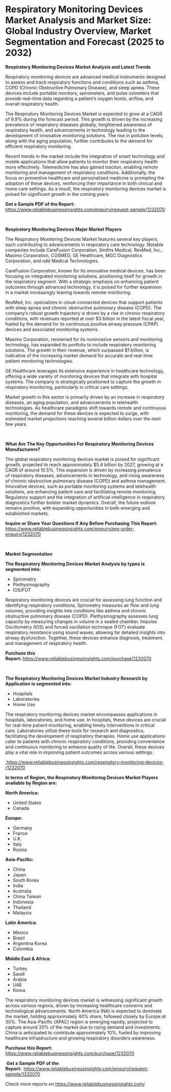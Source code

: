 <p><h1>Respiratory Monitoring Devices Market Analysis and Market Size: Global Industry Overview, Market Segmentation and Forecast (2025 to 2032)</h1></p><p><strong>Respiratory Monitoring Devices Market Analysis and Latest Trends</strong></p>
<p><p>Respiratory monitoring devices are advanced medical instruments designed to assess and track respiratory functions and conditions such as asthma, COPD (Chronic Obstructive Pulmonary Disease), and sleep apnea. These devices include portable monitors, spirometers, and pulse oximeters that provide real-time data regarding a patient’s oxygen levels, airflow, and overall respiratory health.</p><p>The Respiratory Monitoring Devices Market is expected to grow at a CAGR of 9.9% during the forecast period. This growth is driven by the increasing prevalence of respiratory diseases globally, heightened awareness of respiratory health, and advancements in technology leading to the development of innovative monitoring solutions. The rise in pollution levels, along with the aging population, further contributes to the demand for efficient respiratory monitoring.</p><p>Recent trends in the market include the integration of smart technology and mobile applications that allow patients to monitor their respiratory health more effectively. Telemedicine has also gained traction, enabling remote monitoring and management of respiratory conditions. Additionally, the focus on preventive healthcare and personalized medicine is prompting the adoption of these devices, reinforcing their importance in both clinical and home care settings. As a result, the respiratory monitoring devices market is poised for significant growth in the coming years.</p></p>
<p><strong>Get a Sample PDF of the Report:&nbsp;</strong> <a href="https://www.reliablebusinessinsights.com/enquiry/request-sample/1232070?utm_campaign=2714&utm_medium=2&utm_source=Github&utm_content=ia&utm_term=04032025&utm_id=respiratory-monitoring-devices">https://www.reliablebusinessinsights.com/enquiry/request-sample/1232070</a></p>
<p>&nbsp;</p>
<p><strong>Respiratory Monitoring Devices Major Market Players</strong></p>
<p><p>The Respiratory Monitoring Devices Market features several key players, each contributing to advancements in respiratory care technology. Notable companies include CareFusion Corporation, Smiths Medical, ResMed, Inc., Masimo Corporation, COSMED, GE Healthcare, MGC Diagnostics Corporation, and ndd Medical Technologies.</p><p>CareFusion Corporation, known for its innovative medical devices, has been focusing on integrated monitoring solutions, positioning itself for growth in the respiratory segment. With a strategic emphasis on enhancing patient outcomes through advanced technology, it is poised for further expansion in a market increasingly leaning towards remote monitoring.</p><p>ResMed, Inc. specializes in cloud-connected devices that support patients with sleep apnea and chronic obstructive pulmonary disease (COPD). The company’s robust growth trajectory is driven by a rise in chronic respiratory conditions, with revenues reported at over $3 billion in the latest fiscal year, fueled by the demand for its continuous positive airway pressure (CPAP) devices and associated monitoring systems.</p><p>Masimo Corporation, renowned for its noninvasive sensors and monitoring technology, has expanded its portfolio to include respiratory monitoring solutions. The growth in their revenue, which surpassed $1 billion, is indicative of the increasing market demand for accurate and real-time patient monitoring technologies.</p><p>GE Healthcare leverages its extensive experience in healthcare technology, offering a wide variety of monitoring devices that integrate with hospital systems. The company is strategically positioned to capture the growth in respiratory monitoring, particularly in critical care settings.</p><p>Market growth in this sector is primarily driven by an increase in respiratory diseases, an aging population, and advancements in telehealth technologies. As healthcare paradigms shift towards remote and continuous monitoring, the demand for these devices is expected to surge, with estimated market projections reaching several billion dollars over the next few years.</p></p>
<p>&nbsp;</p>
<p><strong>What Are The Key Opportunities For Respiratory Monitoring Devices Manufacturers?</strong></p>
<p><p>The global respiratory monitoring devices market is poised for significant growth, projected to reach approximately $5.4 billion by 2027, growing at a CAGR of around 10.5%. This expansion is driven by increasing prevalence of respiratory diseases, advancements in technology, and rising awareness of chronic obstructive pulmonary disease (COPD) and asthma management. Innovative devices, such as portable monitoring systems and telehealth solutions, are enhancing patient care and facilitating remote monitoring. Regulatory support and the integration of artificial intelligence in respiratory diagnostics further bolster market dynamics. Overall, the future outlook remains positive, with expanding opportunities in both emerging and established markets.</p></p>
<p><strong>Inquire or Share Your Questions If Any Before Purchasing This Report:</strong> <a href="https://www.reliablebusinessinsights.com/enquiry/pre-order-enquiry/1232070?utm_campaign=2714&utm_medium=2&utm_source=Github&utm_content=ia&utm_term=04032025&utm_id=respiratory-monitoring-devices">https://www.reliablebusinessinsights.com/enquiry/pre-order-enquiry/1232070</a></p>
<p>&nbsp;</p>
<p><strong>Market Segmentation</strong></p>
<p><strong>The Respiratory Monitoring Devices Market Analysis by types is segmented into:</strong></p>
<p><ul><li>Spirometry</li><li>Plethysmography</li><li>IOS/FOT</li></ul></p>
<p><p>Respiratory monitoring devices are crucial for assessing lung function and identifying respiratory conditions. Spirometry measures air flow and lung volumes, providing insights into conditions like asthma and chronic obstructive pulmonary disease (COPD). Plethysmography assesses lung capacity by measuring changes in volume in a sealed chamber. Impulse Oscillometry (IOS) and forced oscillation technique (FOT) evaluate respiratory resistance using sound waves, allowing for detailed insights into airway dysfunction. Together, these devices enhance diagnosis, treatment, and management of respiratory health.</p></p>
<p><strong>Purchase this Report:&nbsp;</strong><a href="https://www.reliablebusinessinsights.com/purchase/1232070?utm_campaign=2714&utm_medium=2&utm_source=Github&utm_content=ia&utm_term=04032025&utm_id=respiratory-monitoring-devices">https://www.reliablebusinessinsights.com/purchase/1232070</a></p>
<p>&nbsp;</p>
<p><strong>The Respiratory Monitoring Devices Market Industry Research by Application is segmented into:</strong></p>
<p><ul><li>Hospitals</li><li>Laboratories</li><li>Home Use</li></ul></p>
<p><p>The respiratory monitoring devices market encompasses applications in hospitals, laboratories, and home use. In hospitals, these devices are crucial for real-time patient monitoring, enabling timely interventions in critical care. Laboratories utilize these tools for research and diagnostics, facilitating the development of respiratory therapies. Home use applications cater to patients with chronic respiratory conditions, providing convenience and continuous monitoring to enhance quality of life. Overall, these devices play a vital role in improving patient outcomes across various settings.</p></p>
<p><a href="https://www.reliablebusinessinsights.com/respiratory-monitoring-devices-r1232070?utm_campaign=2714&utm_medium=2&utm_source=Github&utm_content=ia&utm_term=04032025&utm_id=respiratory-monitoring-devices">&nbsp;https://www.reliablebusinessinsights.com/respiratory-monitoring-devices-r1232070</a></p>
<p><strong>In terms of Region, the Respiratory Monitoring Devices Market Players available by Region are:</strong></p>
<p>
    <p> <strong> North America: </strong>
        <ul>
            <li>United States</li>
            <li>Canada</li>
        </ul>
        </p> 
    <p> <strong> Europe: </strong>
        <ul>
            <li>Germany</li>
            <li>France</li>
            <li>U.K.</li>
            <li>Italy</li>
            <li>Russia</li>
        </ul>
        </p> 
    <p> <strong> Asia-Pacific: </strong>
        <ul>
            <li>China</li>
            <li>Japan</li>
            <li>South Korea</li>
            <li>India</li>
            <li>Australia</li>
            <li>China Taiwan</li>
            <li>Indonesia</li>
            <li>Thailand</li>
            <li>Malaysia</li>
        </ul>
        </p> 
    <p> <strong> Latin America: </strong>
        <ul>
            <li>Mexico</li>
            <li>Brazil</li>
            <li>Argentina Korea</li>
            <li>Colombia</li>
        </ul>
        </p> 
    <p> <strong> Middle East & Africa: </strong>
        <ul>
            <li>Turkey</li>
            <li>Saudi</li>
            <li>Arabia</li>
            <li>UAE</li>
            <li>Korea</li>
        </ul>
    </p>
    </p>
<p><p>The respiratory monitoring devices market is witnessing significant growth across various regions, driven by increasing healthcare concerns and technological advancements. North America (NA) is expected to dominate the market, holding approximately 40% share, followed closely by Europe at 30%. The Asia-Pacific (APAC) region is emerging rapidly, projected to capture around 20% of the market due to rising demand and investments. China is anticipated to contribute approximately 10%, fueled by improving healthcare infrastructure and growing respiratory disorders awareness.</p></p>
<p><strong>Purchase this Report: </strong><a href="https://www.reliablebusinessinsights.com/purchase/1232070?utm_campaign=2714&utm_medium=2&utm_source=Github&utm_content=ia&utm_term=04032025&utm_id=respiratory-monitoring-devices">https://www.reliablebusinessinsights.com/purchase/1232070</a></p>
<p>&nbsp;<strong>Get a Sample PDF of the Report:&nbsp;&nbsp;</strong><a href="https://www.reliablebusinessinsights.com/enquiry/request-sample/1232070?utm_campaign=2714&utm_medium=2&utm_source=Github&utm_content=ia&utm_term=04032025&utm_id=respiratory-monitoring-devices">https://www.reliablebusinessinsights.com/enquiry/request-sample/1232070</a></p>
<p><strong></strong></p>
<p>Check more reports on <a href="https://www.reliablebusinessinsights.com/?utm_campaign=2714&utm_medium=2&utm_source=Github&utm_content=ia&utm_term=04032025&utm_id=respiratory-monitoring-devices">https://www.reliablebusinessinsights.com/</a></p>